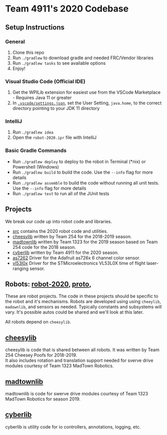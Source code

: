 Team 4911's 2020 Codebase
===

## Setup Instructions

### General
1. Clone this repo
1. Run `./gradlew` to download gradle and needed FRC/Vendor libraries
1. Run `./gradlew tasks` to see available options
1. Enjoy!

### Visual Studio Code (Official IDE)
1. Get the WPILib extension for easiest use from the VSCode Marketplace - Requires Java 11 or greater
1. In [`.vscode/settings.json`](.vscode/settings.json), set the User Setting, `java.home`, to the correct directory pointing to your JDK 11 directory

### IntelliJ
1. Run `./gradlew idea`
1. Open the `robot-2020.ipr` file with IntelliJ

### Basic Gradle Commands
* Run `./gradlew deploy` to deploy to the robot in Terminal (*nix) or Powershell (Windows)
* Run `./gradlew build` to build the code.  Use the `--info` flag for more details
* Run `./gradlew assemble` to build the code without running all unit tests.  Use the `--info` flag for more details
* Run `./gradlew test` to run all of the JUnit tests

## Projects
We break our code up into robot code and libraries. 

* [src](src) contains the 2020 robot code and utilities.
* [cheesylib](cheesylib) written by Team 254 for the 2018-2019 season.
* [madtownlib](madtownlib) written by Team 1323 for the 2019 season based on Team 254 code for the 2018 season.
* [cyberlib](cyberlib) written by Team 4911 for the 2020 season.
* [as7262](as7262) Driver for the Adafruit as726x 6 channel color sensor.
* [vl53l0x](vl53l0x) Driver for the STMicroelectronics VL53L0X time of flight laser-ranging sensor. 

## Robots: [robot-2020](src), [proto](proto),
These are robot projects. The code in these projects should be specific to the robot and it's mechanisms.  Robots are developed using using `cheeylib`, `madownlib`, and sensors as needed. Typically constants and subsystems will vary.  It's possible autos could be shared and we'll look at this later.

All robots depend on `cheesylib`.

## [cheesylib](cheesylib)
cheesylib is code that is shared between all robots. It was written by Team 254  Cheesey Poofs for 2018-2019.  
It also includes rotation and translation support needed for sverve drive modules courtesy of Team 1323 MadTown Robotics.

## [madtownlib](madtownlib)
madtownlib is code for swerve drive modules courtesy of Team 1323 MadTown Robotics for season 2019.

## [cyberlib](cyberlib)
cyberlib is utility code for io controllers, annotations, logging, etc.
